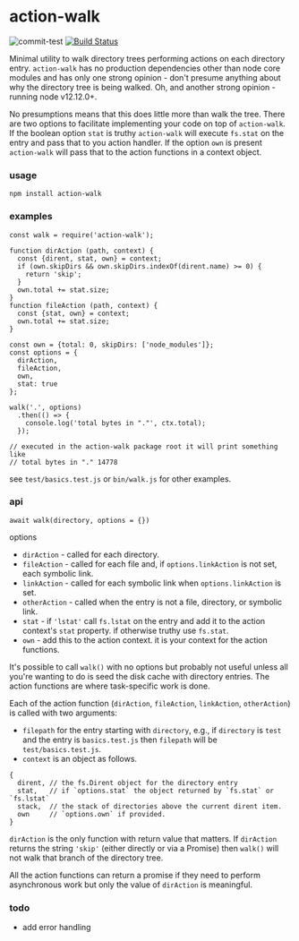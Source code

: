 # action-walk

![commit-test](https://github.com/bmacnaughton/action-walk/workflows/commit-test/badge.svg)
[![Build Status](https://travis-ci.org/bmacnaughton/action-walk.svg?branch=master)](https://travis-ci.org/bmacnaughton/action-walk)

Minimal utility to walk directory trees performing actions on each directory
entry. `action-walk` has no production dependencies other than
node core modules and has only one strong opinion - don't presume anything
about why the directory tree is being walked. Oh, and another strong opinion -
running node v12.12.0+.

No presumptions means that this does little more than walk the tree. There
are two options to facilitate implementing your code on top of `action-walk`.
If the boolean option `stat` is truthy `action-walk` will execute `fs.stat`
on the entry and pass that to you action handler. If the option `own` is
present `action-walk` will pass that to the action functions in a context
object.

### usage

`npm install action-walk`

### examples

```
const walk = require('action-walk');

function dirAction (path, context) {
  const {dirent, stat, own} = context;
  if (own.skipDirs && own.skipDirs.indexOf(dirent.name) >= 0) {
    return 'skip';
  }
  own.total += stat.size;
}
function fileAction (path, context) {
  const {stat, own} = context;
  own.total += stat.size;
}

const own = {total: 0, skipDirs: ['node_modules']};
const options = {
  dirAction,
  fileAction,
  own,
  stat: true
};

walk('.', options)
  .then(() => {
    console.log('total bytes in "."', ctx.total);
  });

// executed in the action-walk package root it will print something like
// total bytes in "." 14778
```

see `test/basics.test.js` or `bin/walk.js` for other examples.

### api

`await walk(directory, options = {})`

options
- `dirAction` - called for each directory.
- `fileAction` - called for each file and, if `options.linkAction` is not set, each symbolic link.
- `linkAction` - called for each symbolic link when `options.linkAction` is set.
- `otherAction` - called when the entry is not a file, directory, or symbolic link.
- `stat` - if `'lstat'` call `fs.lstat` on the entry and add it to the action context's `stat`
property. if otherwise truthy use `fs.stat`.
- `own` - add this to the action context. it is your context for the action functions.

It's possible to call `walk()` with no options but probably not useful unless
all you're wanting to do is seed the disk cache with directory entries. The
action functions are where task-specific work is done.

Each of the action function (`dirAction`, `fileAction`, `linkAction`, `otherAction`) is
called with two arguments:
- `filepath` for the entry starting with `directory`, e.g., if
`directory` is `test` and the entry is `basics.test.js` then `filepath`
will be `test/basics.test.js`.
- `context` is an object as follows.
```
{
  dirent, // the fs.Dirent object for the directory entry
  stat,   // if `options.stat` the object returned by `fs.stat` or `fs.lstat`
  stack,  // the stack of directories above the current dirent item.
  own     // `options.own` if provided.
}
```

`dirAction` is the only function with return value that matters. If
`dirAction` returns the string `'skip'` (either directly or via a
Promise) then `walk()` will not walk that branch of the directory tree.

All the action functions can return a promise if they need to perform
asynchronous work but only the value of `dirAction` is meaningful.

### todo

- add error handling
